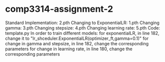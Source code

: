 # comp3314-assignment-2

Standard Implementation: 2.pth
Changing to ExponentialLR: 1.pth
Changing gamma: 3.pth
Changing stepsize: 4.pth
Changing learning rate: 5.pth
Code: template.py
In order to train different models: 
for exponentialLR, in line 182, change it to "lr_shceduler.ExponentialLR(optimizer_ft,gamma=0.1)"
for change in gamma and stepsize, in line 182, change the corresponding parameters
for change in learning rate, in line 180, change the corresponding parameters

